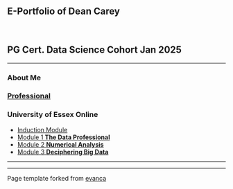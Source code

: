 ## E-Portfolio of Dean Carey

<!-- ![](https://user-images.githubusercontent.com/36738165/119046119-505f9980-b98a-11eb-9e40-7e4173db03f3.png) -->   

## PG Cert. Data Science Cohort Jan 2025

---

### About Me

<!--### [Professional](https://github.com/deanjcarey/deanjcarey-UoEO-eportfolio/Professional.md) --> 
### [Professional](https://github.com/deanjcarey/deanjcarey-UoEO-eportfolio/blob/master/Professional.md)

### University of Essex Online

*   [Induction Module](http://example.com/)
*   [Module 1 **The Data Professional**](http://example.com/)
*   [Module 2 **Numerical Analysis**](http://example.com/)
*   [Module 3 **Deciphering Big Data**](http://example.com/)

---

---

Page template forked from [evanca](https://github.com/evanca/quick-portfolio)
